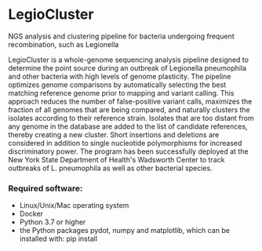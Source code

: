 # LegioCluster
NGS analysis and clustering pipeline for bacteria undergoing frequent recombination, such as Legionella


LegioCluster is a whole-genome sequencing analysis pipeline designed to determine the point source during an outbreak of Legionella pneumophila and other bacteria with high levels of genome plasticity. The pipeline optimizes genome comparisons by automatically selecting the best matching reference genome prior to mapping and variant calling. This approach reduces the number of false-positive variant calls, maximizes the fraction of all genomes that are being compared, and naturally clusters the isolates according to their reference strain. Isolates that are too distant from any genome in the database are added to the list of candidate references, thereby creating a new cluster. Short insertions and deletions are considered in addition to single nucleotide polymorphisms for increased discriminatory power. The program has been successfully deployed at the New York State Department of Health's Wadsworth Center to track outbreaks of L. pneumophila as well as other bacterial species.


### Required software:
- Linux/Unix/Mac operating system
- Docker
- Python 3.7 or higher
- the Python packages pydot, numpy and matplotlib, which can be installed with:   pip install <package-name>



